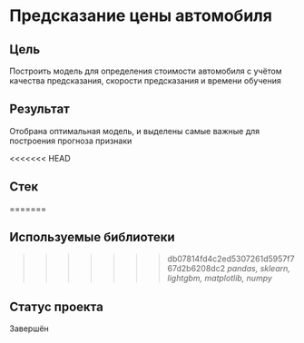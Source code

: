 # Предсказание цены автомобиля


## Цель
Построить модель для определения стоимости автомобиля с учётом качества предсказания, скорости предсказания и времени обучения

## Результат
Отобрана оптимальная модель, и выделены самые важные для построения прогноза признаки

<<<<<<< HEAD
## Стек
=======
## Используемые библиотеки
>>>>>>> db07814fd4c2ed5307261d5957f767d2b6208dc2
*pandas, sklearn, lightgbm, matplotlib, numpy*

## Статус проекта
Завершён

